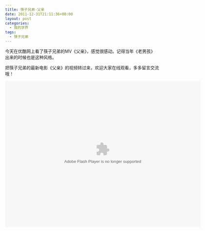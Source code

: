 ```yaml
---
title: 筷子兄弟-父亲
date: 2011-12-31T21:11:36+00:00
layout: post
categories:
  - 我的世界
tags:
  - 筷子兄弟
---
```


今天在优酷网上看了筷子兄弟的MV《父亲》，感觉很感动。记得当年《老男孩》出来的时候也是这种风格。

把筷子兄弟的最新电影《父亲》的视频转过来，欢迎大家在线观看，多多留言交流哦！

<embed src="https://play.wasu.cn/pE72.swf" quality="high" width="640" height="480" align="middle" allowScriptAccess="always" allowfullscreen="true" type="application/x-shockwave-flash"></embed>

